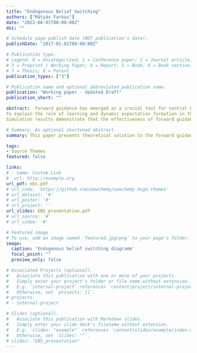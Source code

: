 ```yaml
---
title: "Endogenous Belief Switching"
authors: ["Mátyás Farkas"]
date: "2022-08-01T00:00:00Z"
doi: ""

# Schedule page publish date (NOT publication's date).
publishDate: "2017-01-01T00:00:00Z"

# Publication type.
# Legend: 0 = Uncategorized; 1 = Conference paper; 2 = Journal article;
# 3 = Preprint / Working Paper; 4 = Report; 5 = Book; 6 = Book section;
# 7 = Thesis; 8 = Patent
publication_types: ["3"]

# Publication name and optional abbreviated publication name.
publication: "Working paper - Updated Draft"
publication_short: ""

abstract:  Forward guidance has emerged as a crucial tool for central banks as short-term interest rates approach the zero lower bound. While economic theory has extensively examined the effectiveness of unconventional monetary policy, recent attention has focused on the fundamental role of expectations in macroeconomic models. However, limited research exists on forward guidance in an adaptive learning environment, particularly when expectations become adaptive at the zero lower bound. This paper aims to address this gap by investigating the forward guidance puzzle within an adaptive learning framework and emphasizing the significance of monetary policy in expectation formation.
To explain the role of learning and dynamic expectation formation in the context of unconventional monetary policy, I propose the framework of endogenous belief switching. This framework combines rational and adaptive learning approaches to solve the forward guidance puzzle. It posits that expectations are determined by central bank actions, making the effectiveness of forward guidance endogenous - I allow agents to learn the transmission of pre-announced policy rate changes based by alternating between forward-looking beliefs or focusing solely on current conditions and forming backward-looking beliefs. I endogenize belief switching by incorporating a mean squared learning transition between these two belief regimes. Agents update their beliefs every period using a switching K\'alm\'an filter \citep{murphy1998switching}, which allows them to dynamically determine whether to adopt a forward-looking or backward-looking perspective based on the probability that either regime best describes the economy.
Simulation results demonstrate that the effectiveness of forward guidance is nonlinear. When agents are adaptive and backward-looking, the forward guidance puzzle does not arise. However, if expectations are adaptive and forward-looking, the puzzle emerges. The framework predicts that forward guidance is highly effective in low uncertainty environments, where the model aligns well with the data and observation error is minimal. Conversely, in high uncertainty economies, forward guidance can become ineffective. In such cases, agents may opt to become backward-looking due to excessive noise relative to the signal provided by forward guidance. However, agents can learn to trust the central bank if it conveys a strong enough signal regarding its commitment.

# Summary. An optional shortened abstract.
summary: This paper presents theoretical solution to the forward guidance puzzle amid adaptive expectations. It argues that the effectiveness of forward guidance is endogenous and argues that central bank action can determine expectation formation and establish or destroy credibility of forward guidance. 

tags:
- Source Themes
featured: false

links:
# - name: Custom Link
#  url: http://example.org
url_pdf: ebs.pdf
# url_code: 'https://github.com/wowchemy/wowchemy-hugo-themes'
# url_dataset: '#'
# url_poster: '#'
# url_project: ''
url_slides: EBS_presentation.pdf
# url_source: '#'
# url_video: '#'

# Featured image
# To use, add an image named `featured.jpg/png` to your page's folder. 
image:
  caption: 'Endogenous belief switching diagramm'
  focal_point: ""
  preview_only: false

# Associated Projects (optional).
#   Associate this publication with one or more of your projects.
#   Simply enter your project's folder or file name without extension.
#   E.g. `internal-project` references `content/project/internal-project/index.md`.
#   Otherwise, set `projects: []`.
# projects:
# - internal-project

# Slides (optional).
#   Associate this publication with Markdown slides.
#   Simply enter your slide deck's filename without extension.
#   E.g. `slides: "example"` references `content/slides/example/index.md`.
#   Otherwise, set `slides: ""`.
# slides: "EBS_presentation"
---
```


